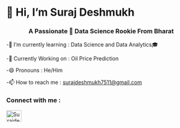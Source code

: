 <h1 align="cenetr">👋 Hi, I’m Suraj Deshmukh </h1>
<h3 align="center"> A Passionate 🙋 Data Science Rookie From Bharat </h3>


-🌱 I’m currently learning : Data Science and Data Analytics🎓

-📓 Currently Working on : Oil Price Prediction

-😄 Pronouns : He/Him

-📫 How to reach me : surajdeshmukh7511@gmail.com

<h3 align="left">Connect with me :</h3>
<p align="left">
<a href="https://www.linkedin.com/in/suraj-deahmukh-392878294" target="blank">
  <img align="center" src="https://raw.githubusercontent.com/rahuldkjain/github-profile-readme-generator/master/src/images/icons/Social/linked-in-alt.svg" alt="Surajdeshmukh" height="30" width="40" /></a>
</p>


